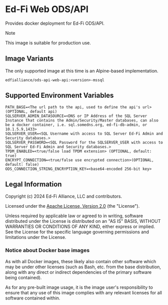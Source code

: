 # Ed-Fi Web ODS/API

Provides docker deployment for Ed-Fi ODS/API.

> [!NOTE]
> This image is suitable for production use.

## Image Variants

The only supported image at this time is an Alpine-based implementation.

`edfialliance/ods-api-web-api:<version>-mssql`

## Supported Environment Variables

```none
PATH_BASE=<The url path to the api, used to define the api's url> (OPTIONAL, default api)
SQLSERVER_ADMIN_DATASOURCE=<DNS or IP Address of the SQL Server Instance that contains the Admin/Security/Master databases, can also be a docker container, i.e. sql.somedns.org, ed-fi-db-admin, or 10.1.5.9,1433>
SQLSERVER_USER=<SQL Username with access to SQL Server Ed-Fi Admin and Security databases.>
SQLSERVER_PASSWORD=<SQL Password for the SQLSERVER_USER with access to SQL Server Ed-Fi Admin and Security databases.>
TPDM_ENABLED=<true/false load TPDM extension> (OPTIONAL, default: true)
ENCRYPT_CONNECTION=<true/false use encrypted connection>(OPTIONAL, default: false)
ODS_CONNECTION_STRING_ENCRYPTION_KEY=<base64-encoded 256-bit key>
```

## Legal Information

Copyright (c) 2024 Ed-Fi Alliance, LLC and contributors.

Licensed under the [Apache License, Version
2.0]([LICENSE](https://www.apache.org/licenses/LICENSE-2.0.txt)) (the
"License").

Unless required by applicable law or agreed to in writing, software distributed
under the License is distributed on an "AS IS" BASIS, WITHOUT WARRANTIES OR
CONDITIONS OF ANY KIND, either express or implied. See the License for the
specific language governing permissions and limitations under the License.

### Notice about Docker base images

As with all Docker images, these likely also contain other software which may be
under other licenses (such as Bash, etc. from the base distribution, along with
any direct or indirect dependencies of the primary software being contained).

As for any pre-built image usage, it is the image user's responsibility to
ensure that any use of this image complies with any relevant licenses for all
software contained within.
